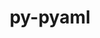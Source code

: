 ---
title: "py-pyaml"
layout: cache
categories: [package, v0.18.0]
meta: {"versions": ["21.8.3"], "compilers": ["gcc@=7.5.0"], "oss": ["ubuntu18.04"], "platforms": ["linux"], "targets": ["x86_64"], "stacks": ["e4s", "root"], "num_specs": 1, "num_specs_by_stack": {"e4s": 1, "root": 1}}
spec_details: [{"hash": "dyynffpm6gg2nkk3knb5ief2b76fq6rn", "compiler": "gcc@=7.5.0", "versions": ["21.8.3"], "os": "ubuntu18.04", "platform": "linux", "target": "x86_64", "variants": [], "stacks": ["e4s", "root"], "size": "-", "tarball": "https://binaries.spack.io/v0.18.0/build_cache/linux-ubuntu18.04-x86_64/gcc-7.5.0/py-pyaml-21.8.3/linux-ubuntu18.04-x86_64-gcc-7.5.0-py-pyaml-21.8.3-dyynffpm6gg2nkk3knb5ief2b76fq6rn.spack"}]
---